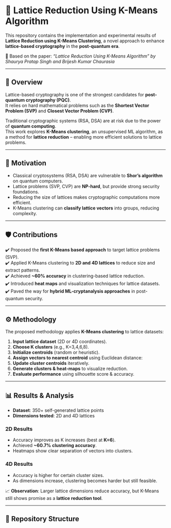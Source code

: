 # 🔐 Lattice Reduction Using K-Means Algorithm  

This repository contains the implementation and experimental results of **Lattice Reduction using K-Means Clustering**, a novel approach to enhance **lattice-based cryptography** in the **post-quantum era**.  

📄 Based on the paper: *“Lattice Reduction Using K-Means Algorithm” by Shaurya Pratap Singh and Brijesh Kumar Chaurasia*  

---

## 📌 Overview  

Lattice-based cryptography is one of the strongest candidates for **post-quantum cryptography (PQC)**.  
It relies on hard mathematical problems such as the **Shortest Vector Problem (SVP)** and **Closest Vector Problem (CVP)**.  

Traditional cryptographic systems (RSA, DSA) are at risk due to the power of **quantum computing**.  
This work explores **K-Means clustering**, an unsupervised ML algorithm, as a method for **lattice reduction** – enabling more efficient solutions to lattice problems.  

---

## 🚀 Motivation  

- Classical cryptosystems (RSA, DSA) are vulnerable to **Shor’s algorithm** on quantum computers.  
- Lattice problems (SVP, CVP) are **NP-hard**, but provide strong security foundations.  
- Reducing the size of lattices makes cryptographic computations more efficient.  
- K-Means clustering can **classify lattice vectors** into groups, reducing complexity.  

---

## 🛡️ Contributions  

✔️ Proposed the **first K-Means based approach** to target lattice problems (SVP).  
✔️ Applied K-Means clustering to **2D and 4D lattices** to reduce size and extract patterns.  
✔️ Achieved **~60% accuracy** in clustering-based lattice reduction.  
✔️ Introduced **heat maps** and visualization techniques for lattice datasets.  
✔️ Paved the way for **hybrid ML-cryptanalysis approaches** in post-quantum security.  

---

## ⚙️ Methodology  

The proposed methodology applies **K-Means clustering** to lattice datasets:  

1. **Input lattice dataset** (2D or 4D coordinates).  
2. **Choose K clusters** (e.g., K=3,4,6,8).  
3. **Initialize centroids** (random or heuristic).  
4. **Assign vectors to nearest centroid** using Euclidean distance:  
5. **Update cluster centroids** iteratively.  
6. **Generate clusters & heat-maps** to visualize reduction.  
7. **Evaluate performance** using silhouette score & accuracy.  

---

## 📊 Results & Analysis  

- **Dataset**: 350+ self-generated lattice points  
- **Dimensions tested**: 2D and 4D lattices  

### 2D Results
- Accuracy improves as K increases (best at **K=6**).  
- Achieved **~60.7% clustering accuracy**.  
- Heatmaps show clear separation of vectors into clusters.  

### 4D Results
- Accuracy is higher for certain cluster sizes.  
- As dimensions increase, clustering becomes harder but still feasible.  

📈 **Observation**: Larger lattice dimensions reduce accuracy, but K-Means still shows promise as a **lattice reduction tool**.  

---

## 📂 Repository Structure  

